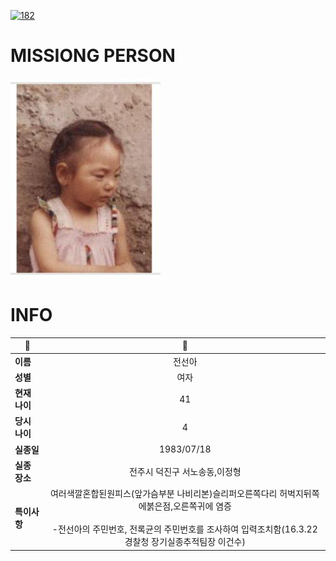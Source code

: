 [![182](https://img.shields.io/badge/%EC%8B%A4%EC%A2%85%EC%8B%A0%EA%B3%A0%EB%8A%94%20%EA%B5%AD%EB%B2%88%EC%97%86%EC%9D%B4-182-blue)](http://safe182.go.kr/index.do)

# MISSIONG PERSON

<img src="./missing_person.jpg">

# INFO

|🔑|💎|
|--|:--:|
|**이름**|전선아|
|**성별**|여자|
|**현재 나이**|41|
|**당시 나이**|4|
|**실종일**|1983/07/18|
|**실종 장소**|전주시 덕진구 서노송동,이정형 |
|**특이사항**|여러색깔혼합된원피스(앞가슴부분 나비리본)슬리퍼오른쪽다리 허벅지뒤쪽에붉은점,오른쪽귀에 염증</br></br>-전선아의 주민번호, 전록균의 주민번호를 조사하여 입력조치함(16.3.22 경찰청 장기실종추적팀장 이건수)|
